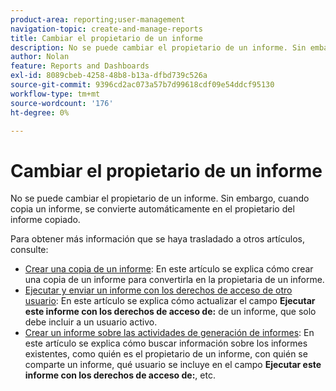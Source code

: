 ```yaml
---
product-area: reporting;user-management
navigation-topic: create-and-manage-reports
title: Cambiar el propietario de un informe
description: No se puede cambiar el propietario de un informe. Sin embargo, cuando copia un informe, se convierte automáticamente en el propietario del informe copiado.
author: Nolan
feature: Reports and Dashboards
exl-id: 8089cbeb-4258-48b8-b13a-dfbd739c526a
source-git-commit: 9396cd2ac073a57b7d99618cdf09e54ddcf95130
workflow-type: tm+mt
source-wordcount: '176'
ht-degree: 0%

---
```


# Cambiar el propietario de un informe

<!-- Audited: 11/2024 -->

No se puede cambiar el propietario de un informe. Sin embargo, cuando copia un informe, se convierte automáticamente en el propietario del informe copiado.

Para obtener más información que se haya trasladado a otros artículos, consulte:

* [Crear una copia de un informe](../../../reports-and-dashboards/reports/creating-and-managing-reports/create-copy-report.md): En este artículo se explica cómo crear una copia de un informe para convertirla en la propietaria de un informe.
* [Ejecutar y enviar un informe con los derechos de acceso de otro usuario](../../../reports-and-dashboards/reports/creating-and-managing-reports/run-deliver-report-access-rights-another-user.md): En este artículo se explica cómo actualizar el campo **Ejecutar este informe con los derechos de acceso de:** de un informe, que solo debe incluir a un usuario activo.
* [Crear un informe sobre las actividades de generación de informes](../../../reports-and-dashboards/reports/report-usage/create-report-reporting-activities.md): En este artículo se explica cómo buscar información sobre los informes existentes, como quién es el propietario de un informe, con quién se comparte un informe, qué usuario se incluye en el campo **Ejecutar este informe con los derechos de acceso de:**, etc.
